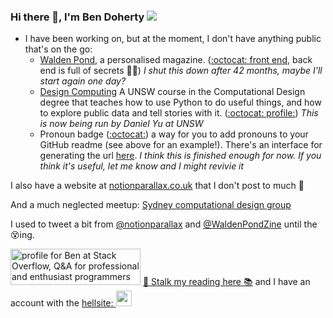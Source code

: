 ### Hi there 👋, I'm Ben Doherty ![](https://pronoun.cyou/x/y?subject=He&object=Him&posessive=His&posessive-pronoun=His&reflexive=Himself&emoji=%F0%9F%91%AB&colour=B00B55&height=20&sep=%20|%20&flag=straightally)

- I have been working on, but at the moment, I don't have anything public that's on the go:
    - [Walden Pond](https://waldenpond.press/), a personalised magazine. ([:octocat: front end](https://github.com/notionparallax/wp2frontEnd), back end is full of secrets 🧙‍♂️) _I shut this down after 42 months, maybe I'll start again one day?_
    - [Design Computing](http://design-computing.github.io/) A UNSW course in the Computational Design degree that teaches how to use Python to do useful things, and how to explore public data and tell stories with it. ([:octocat: profile:](https://github.com/design-computing)) _This is now being run by Daniel Yu at UNSW_
    - Pronoun badge ([:octocat:](https://github.com/notionparallax/pronoun-badge)) a way for you to add pronouns to your GitHub readme (see above for an example!). There's an interface for generating the url [here](https://peaceful-goodall-c192fb.netlify.app/). _I think this is finished enough for now. If you think it's useful, let me know and I might revivie it_

I also have a website at [notionparallax.co.uk](http://notionparallax.co.uk/) that I don't post to much 🐷

And a much neglected meetup: [
Sydney computational design group](https://www.meetup.com/Sydney-computational-design-group/)

I used to tweet a bit from [@notionparallax](https://twitter.com/notionparallax) and [@WaldenPondZine](https://twitter.com/WaldenPondZine) until the 😵ing.


<a href="https://stackoverflow.com/users/1835727/ben"><img src="https://stackoverflow.com/users/flair/1835727.png" width="208" height="58" alt="profile for Ben at Stack Overflow, Q&amp;A for professional and enthusiast programmers" title="profile for Ben at Stack Overflow, Q&amp;A for professional and enthusiast programmers"></a> [📖 Stalk my reading here 📚](https://www.goodreads.com/user/show/19575421-ben-doherty) and I have an account with the [hellsite: <img src="https://cdn.iconscout.com/icon/free/png-256/linkedin-208-916919.png" width="25"/>](www.linkedin.com/in/ben-doherty-np)
